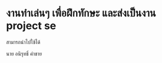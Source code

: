 # งานทำเล่นๆ เพื่อฝึกทักษะ และส่งเป็นงาน project se
        
สามารถนำไปใช้ได้ 

นาย อนิรุทธิ์ คำชาย
